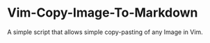 # Vim-Copy-Image-To-Markdown

A simple script that allows simple copy-pasting of any Image in Vim. 
